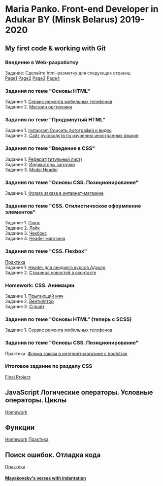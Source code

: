 # Maria Panko.  Front-end Developer in Adukar BY (Minsk Belarus)  2019-2020
## My first code &amp; working with Git

### Введение в Web-разработку
Задание: Сделайте html-разметку для следующих страниц  
 [Page1](https://github.com/Marybelo/MariaP-HWFE2/tree/master/class01/Task01)
 [Page2](https://github.com/Marybelo/MariaP-HWFE2/tree/master/class01/Task02)
 [Page3](https://github.com/Marybelo/MariaP-HWFE2/tree/master/class01/Task03)
 [Page4](https://github.com/Marybelo/MariaP-HWFE2/tree/master/class01/Task04)

### Задания по теме "Основы HTML"
Задание 1. [Сервис ремонта мобильных телефонов](https://github.com/Marybelo/MariaP-HWFE2/tree/master/class03/task01)    
Задание 2. [Магазин оргтехники](https://github.com/Marybelo/MariaP-HWFE2/tree/master/class03/task02)

### Задания по теме "Продвинутый HTML"
Задание 1. [Instagram Соцсеть фотографий и видео](https://github.com/Marybelo/MariaP-HWFE2/tree/master/class04/task01)    
Задание 2. [Сайт руководств по изучению иностранных языков](https://github.com/Marybelo/MariaP-HWFE2/tree/master/class04/task02)

### Задания по теме "Введение в CSS"
Задание 1. [Реферат(титульный лист)](https://github.com/Marybelo/MariaP-HWFE2/tree/master/class05/task01)  
Задание 2. [Индикаторы загрузки](https://github.com/Marybelo/MariaP-HWFE2/tree/master/class05/task02)   
Задание 3. [Modal Header](https://github.com/Marybelo/MariaP-HWFE2/tree/master/class05/task03_modal_w)    

### Задания по теме "Основы CSS. Позиционирование"
Задание 1. [Форма заказа в интернет-магазине](https://github.com/Marybelo/MariaP-HWFE2/tree/master/class10)    

### Задания по теме "CSS. Стилистическое оформление элементов"
Задание 1. [Пляж](https://github.com/Marybelo/MariaP-HWFE2/tree/master/class12/task01_beash)     
Задание 2. [Лайк](https://github.com/Marybelo/MariaP-HWFE2/tree/master/class12/task02_like)  
Задание 3. [Чекбокс](https://github.com/Marybelo/MariaP-HWFE2/tree/master/class12/task03_checkbox)     
Задание 4. [Header магазина](https://github.com/Marybelo/MariaP-HWFE2/tree/master/class12/task04_header)    

### Задания по теме "CSS. Flexbox"
[Практика](https://github.com/Marybelo/MariaP-HWFE2/tree/master/class13/practic%20FLEXBOX)    
Задание 1. [Header для лендинга курсов  Адукар](https://github.com/Marybelo/MariaP-HWFE2/tree/master/class13/task01_adukar)  
Задание 2. [Страница новостей в вконтакте](https://github.com/Marybelo/MariaP-HWFE2/tree/master/class13/task02_vk)       

### Homework:  CSS. Анимации
Задание 1. [Прыгающий мяч](https://github.com/Marybelo/MariaP-HWFE2/tree/master/class14/ball)       
Задание 2. [Вентилятор](https://github.com/Marybelo/MariaP-HWFE2/tree/master/class14/ventilator)   
Задание 3. [Спрайт](https://github.com/Marybelo/MariaP-HWFE2/tree/master/class14/sprite_ninja)    

### Задания по теме "Основы HTML" (теперь с SCSS)
Задание 1. [Сервис ремонта мобильных телефонов](https://github.com/Marybelo/MariaP-HWFE2/tree/master/class14/task01_mobile%20repair)     

### Задания по теме "Основы CSS. Позиционирование"
Практика: [Форма заказа в интернет-магазине с bootstrap](https://github.com/Marybelo/MariaP-HWFE2/tree/master/class15/task01_bootstrap)

### Итоговое задание по разделу CSS
[Final Project](https://github.com/Marybelo/MariaP-HWFE2/tree/master/final_css_project)

## JavaScript Логические операторы. Условные операторы. Циклы
[Homework](https://github.com/Marybelo/MariaP-HWFE2/tree/master/class16_js)   

## Функции 
[Homework](https://github.com/Marybelo/MariaP-HWFE2/blob/master/class17_js/main.js) 
[Практика](https://github.com/Marybelo/MariaP-HWFE2/blob/master/class17_js/practice.js) 

## Поиск ошибок. Отладка кода
[Практика]() 

####  [Mayakovsky's verses with indentation](https://github.com/Marybelo/MariaP-HWFE2/tree/master/Trillo)
